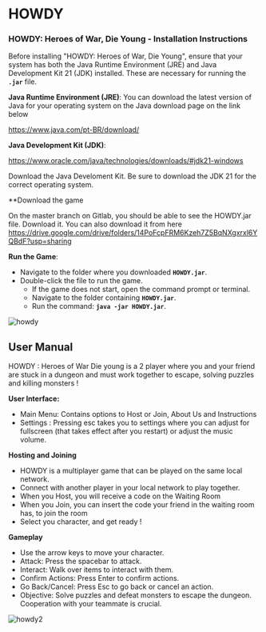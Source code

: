 # HOWDY


### **HOWDY: Heroes of War, Die Young - Installation Instructions**

Before installing "HOWDY: Heroes of War, Die Young", ensure that your system has both the Java Runtime Environment (JRE) and Java Development Kit 21 (JDK) installed. These are necessary for running the **`.jar`** file.

**Java Runtime Environment (JRE)**:
You can download the latest version of Java for your operating system on the Java download page on the link below

https://www.java.com/pt-BR/download/

**Java Development Kit (JDK)**:

https://www.oracle.com/java/technologies/downloads/#jdk21-windows

Download the Java Develoment Kit. Be sure to download the JDK 21 for the correct operating system. 

**Download the game

On the master branch on Gitlab, you should be able to see the HOWDY.jar file. Download it. 
You can also download it from here https://drive.google.com/drive/folders/14PoFcpFRM6Kzeh7Z5BqNXgxrxl6YQBdF?usp=sharing


**Run the Game**:

- Navigate to the folder where you downloaded **`HOWDY.jar`**.
- Double-click the file to run the game.
    - If the game does not start, open the command prompt or terminal.
    - Navigate to the folder containing **`HOWDY.jar`**.
    - Run the command: **`java -jar HOWDY.jar`**.
    

![howdy](https://github.com/user-attachments/assets/dcee2582-93cd-47de-bb24-64994452ee97)
## User Manual

HOWDY : Heroes of War Die young is a 2 player where you and your friend are stuck in a dungeon and must work together to escape, solving puzzles and killing monsters !

**User Interface:**

- Main Menu: Contains options to Host or Join, About Us and Instructions
- Settings : Pressing esc takes you to settings where you can adjust for fullscreen (that takes effect after you restart) or adjust the music volume.

**Hosting and Joining**

- HOWDY is a multiplayer game that can be played on the same local network.
- Connect with another player in your local network to play together.
- When you Host, you will receive a code on the Waiting Room
- When you Join, you can insert the code your friend in the waiting room has, to join the room
- Select you character, and get ready !

****************Gameplay****************

- Use the arrow keys to move your character.
- Attack: Press the spacebar to attack.
- Interact: Walk over items to interact with them.
- Confirm Actions: Press Enter to confirm actions.
- Go Back/Cancel: Press Esc to go back or cancel an action.
- Objective: Solve puzzles and defeat monsters to escape the dungeon. Cooperation with your teammate is crucial.

![howdy2](https://github.com/user-attachments/assets/3ce0af66-4b31-4259-8c67-de32bf58f27f)
